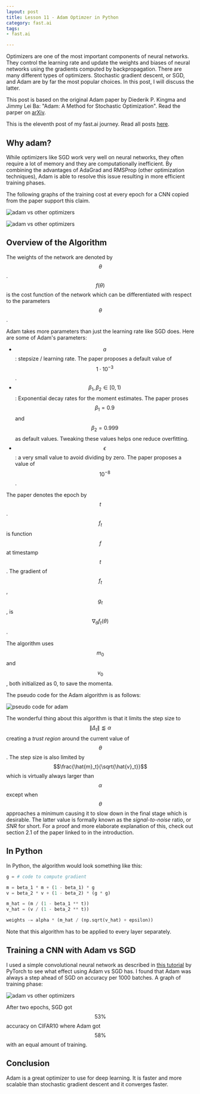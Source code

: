 ```yaml
---
layout: post
title: Lesson 11 - Adam Optimzer in Python
category: fast.ai
tags:
- fast.ai

---
```


Optimizers are one of the most important components of neural networks. They control the learning rate and update the weights and biases of neural networks using the gradients computed by backpropagation. There are many different types of optimizers. Stochastic gradient descent, or SGD, and Adam are by far the most popular choices. In this post, I will discuss the latter.

This post is based on the original Adam paper by Diederik P. Kingma and Jimmy Lei Ba: "Adam: A Method for Stochastic Optimization". Read the parper on [arXiv](https://arxiv.org/abs/1412.6980).

This is the eleventh post of my fast.ai journey. Read all posts [here](https://rickwierenga.com/tag/fastai).

## Why adam?

While optimizers like SGD work very well on neural networks, they often require a lot of memory and they are computationally inefficient. By combining the advantages of AdaGrad and RMSProp (other optimization techniques), Adam is able to resolve this issue resulting in more efficient training phases.

The following graphs of the training cost at every epoch for a CNN copied from the paper support this claim.

![adam vs other optimizers](/assets/images/11/1.png)

![adam vs other optimizers](/assets/images/11/2.png)

## Overview of the Algorithm

The weights of the network are denoted by $$\theta$$. $$f(\theta)$$ is the cost function of the network which can be differentiated with respect to the parameters $$\theta$$.

Adam takes more parameters than just the learning rate like SGD does. Here are some of Adam's parameters:

* $$a$$: stepsize / learning rate. The paper proposes a default value of $$1 \cdot 10 ^ {-3}$$.
* $$\beta_1, \beta_2 \in [0, 1)$$: Exponential decay rates for the moment estimates. The paper proses $$\beta_1 = 0.9$$ and $$\beta_2 = 0.999$$ as default values. Tweaking these values helps one reduce overfitting.
* $$\epsilon$$: a very small value to avoid dividing by zero. The paper proposes a value of $$10 ^ {-8}$$.

The paper denotes the epoch by $$t$$. $$f_t$$ is function $$f$$ at timestamp $$t$$. The gradient of $$f_t$$, $$g_t$$, is $$\nabla_\theta f_t(\theta)$$.

The algorithm uses $$m_0$$ and $$v_0$$, both initialized as 0, to save the momenta.

The pseudo code for the Adam algorithm is as follows:

![pseudo code for adam](/assets/images/11/ps.png)

The wonderful thing about this algorithm is that it limits the step size to $$\|\Delta_t\| \lessapprox \alpha$$ creating a _trust region_ around the current value of $$\theta$$. The step size is also limited by $$\frac{\hat{m}_t}{\sqrt{\hat{v}_t}}$$ which is virtually always larger than $$\alpha$$ except when $$\theta$$ approaches a minimum causing it to slow down in the final stage which is desirable. The latter value is formally known as the _signal-to-noise_ ratio, or _SNR_ for short. For a proof and more elaborate explanation of this, check out section 2.1 of the paper linked to in the introduction.

## In Python

In Python, the algorithm would look something like this:

```python
g = # code to compute gradient

m = beta_1 * m + (1 - beta_1) * g
v = beta_2 * v + (1 - beta_2) * (g * g)

m_hat = (m / (1 - beta_1 ** t))
v_hat = (v / (1 - beta_2 ** t))

weights -= alpha * (m_hat / (np.sqrt(v_hat) + epsilon))
```

Note that this algorithm has to be applied to every layer separately.

## Training a CNN with Adam vs SGD

I used a simple convolutional neural network as described in [this tutorial](https://pytorch.org/tutorials/beginner/blitz/cifar10_tutorial.html) by PyTorch to see what effect using Adam vs SGD has. I found that Adam was always a step ahead of SGD on accuracy per 1000 batches. A graph of training phase:

![adam vs other optimizers](/assets/images/11/3.png)

After two epochs, SGD got $$53\%$$ accuracy on CIFAR10 where Adam got $$58\%$$ with an equal amount of training.

## Conclusion

Adam is a great optimizer to use for deep learning. It is faster and more scalable than stochastic gradient descent and it converges faster.

